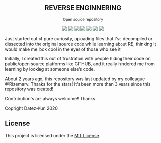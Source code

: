 <div align="center">
  <h2>REVERSE ENGINNERING</h2>
  <small>Open source repository</small>
  
![](https://img.shields.io/badge/PHP-7.4.2-blue)
![](https://img.shields.io/badge/python-3.8.0-orange)
![](https://img.shields.io/badge/python-2.7.17-orange)
![](https://img.shields.io/badge/bash-shell-brightgreen)
![](https://img.shields.io/badge/python-3.8.2-orange)
![](https://img.shields.io/badge/python-2.7.18-orange)
![](https://img.shields.io/badge/Python-3.9.2-orange)
</div>

Just started out of pure curiosity, uploading files that I've decompiled or dissected into the original source code while learning about RE, thinking it would make me look cool in the eyes of those who see it.

Initially, I created this out of frustration with people hiding their code on public/open source platforms like GITHUB, and it really hindered me from learning by looking at someone else's code.

About 2 years ago, this repository was last updated by my colleague [@Rizemary](https://github.com/Rizemary). Thanks for the stars! It's been more than 3 years since this repository was created!

Contribution's are always welcome!! Thanks.

Copright Datez-Kun 2020


## License

This project is licensed under the [MIT License](LICENSE).
